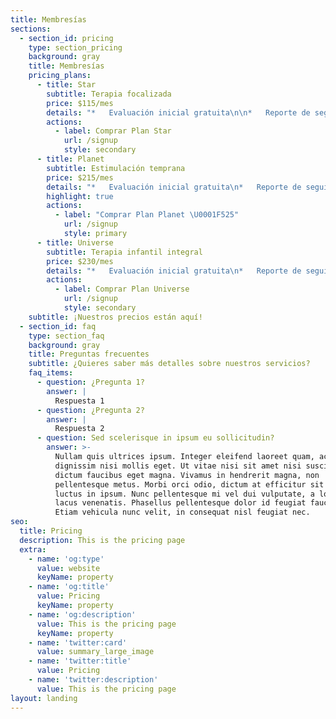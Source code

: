 ```yaml
---
title: Membresías
sections:
  - section_id: pricing
    type: section_pricing
    background: gray
    title: Membresías
    pricing_plans:
      - title: Star
        subtitle: Terapia focalizada
        price: $115/mes
        details: "*   Evaluación inicial gratuita\n\n*   Reporte de seguimiento mensual\n\n*   De lunes a sábado (bajo previo agendamiento)\n\n*   Horario de atención: 9AM a 6PM\n\n*   Sesiones de 30 mins.\n\n**Solo una terapia:**\n\n1.  Terapia física \U0001F93E‍♀️\n\n2.  Terapia ocupacional \U0001F3A8\n\n3.  Hidroterapia \U0001F4A6\n\n4.  Terapia del Lenguaje \U0001F445\n\n5.  Canoterapia  \U0001F436\n"
        actions:
          - label: Comprar Plan Star
            url: /signup
            style: secondary
      - title: Planet
        subtitle: Estimulación temprana
        price: $215/mes
        details: "*   Evaluación inicial gratuita\n*   Reporte de seguimiento mensual\n*   De lunes a sábado (bajo agendamiento previo)\n*   *   Horario de atención: 9AM a 6PM\n\n    *   *   Sesiones de 1h.\n\n**3 terapias por sesión:**\n\n*   Terapia física \U0001F93E‍♀️\n\n*   Terapia ocupacional \U0001F3A8\n\n*   Hidroterapia  \U0001F4A6\n"
        highlight: true
        actions:
          - label: "Comprar Plan Planet \U0001F525"
            url: /signup
            style: primary
      - title: Universe
        subtitle: Terapia infantil integral
        price: $230/mes
        details: "*   Evaluación inicial gratuita\n*   Reporte de seguimiento mensual\n*   De lunes a sábado (bajo agendamiento previo)\n*   Horario de atención: 9AM a 6PM\n*   Sesiones de 1h.\n\n**3 terapias por sesión**\n\n1.  Terapia física \U0001F93E‍♀️\n\n2.  Terapia ocupacional \U0001F3A8\n\n3.  Hidroterapia \U0001F4A6\n\n*   **+ 1 sesión de Hidroterapia extra \U0001F4A6**\n*   **+ 2 sesiones de Canoterapia \U0001F436**\n*   **+ 1 sesión de Terapia del Lenguaje \U0001F445**\n"
        actions:
          - label: Comprar Plan Universe
            url: /signup
            style: secondary
    subtitle: ¡Nuestros precios están aquí!
  - section_id: faq
    type: section_faq
    background: gray
    title: Preguntas frecuentes
    subtitle: ¿Quieres saber más detalles sobre nuestros servicios?
    faq_items:
      - question: ¿Pregunta 1?
        answer: |
          Respuesta 1
      - question: ¿Pregunta 2?
        answer: |
          Respuesta 2
      - question: Sed scelerisque in ipsum eu sollicitudin?
        answer: >-
          Nullam quis ultrices ipsum. Integer eleifend laoreet quam, ac
          dignissim nisi mollis eget. Ut vitae nisi sit amet nisi suscipit
          dictum faucibus eget magna. Vivamus in hendrerit magna, non
          pellentesque metus. Morbi orci odio, dictum at efficitur sit amet,
          luctus in ipsum. Nunc pellentesque mi vel dui vulputate, a lobortis
          lacus venenatis. Phasellus pellentesque dolor id feugiat faucibus.
          Etiam vehicula nunc velit, in consequat nisl feugiat nec.
seo:
  title: Pricing
  description: This is the pricing page
  extra:
    - name: 'og:type'
      value: website
      keyName: property
    - name: 'og:title'
      value: Pricing
      keyName: property
    - name: 'og:description'
      value: This is the pricing page
      keyName: property
    - name: 'twitter:card'
      value: summary_large_image
    - name: 'twitter:title'
      value: Pricing
    - name: 'twitter:description'
      value: This is the pricing page
layout: landing
---
```

